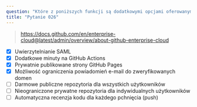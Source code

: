 ```yaml
---
question: "Które z poniższych funkcji są dodatkowymi opcjami oferowanymi przez GitHub Enterprise Cloud w porównaniu do planu GitHub Free? (wybierz cztery.)"
title: "Pytanie 026"
---
```


> https://docs.github.com/en/enterprise-cloud@latest/admin/overview/about-github-enterprise-cloud
- [x] Uwierzytelnianie SAML
- [x] Dodatkowe minuty na GitHub Actions
- [x] Prywatnie publikowane strony GitHub Pages
- [x] Możliwość ograniczenia powiadomień e-mail do zweryfikowanych domen
- [ ] Darmowe publiczne repozytoria dla wszystkich użytkowników
- [ ] Nieograniczone prywatne repozytoria dla indywidualnych użytkowników
- [ ] Automatyczna recenzja kodu dla każdego pchnięcia (push)
